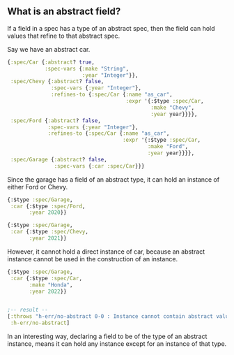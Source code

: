 <!---
  This markdown file was generated. Do not edit.
  -->

## What is an abstract field?

If a field in a spec has a type of an abstract spec, then the field can hold values that refine to that abstract spec.

Say we have an abstract car.

```clojure
{:spec/Car {:abstract? true,
            :spec-vars {:make "String",
                        :year "Integer"}},
 :spec/Chevy {:abstract? false,
              :spec-vars {:year "Integer"},
              :refines-to {:spec/Car {:name "as_car",
                                      :expr '{:$type :spec/Car,
                                              :make "Chevy",
                                              :year year}}}},
 :spec/Ford {:abstract? false,
             :spec-vars {:year "Integer"},
             :refines-to {:spec/Car {:name "as_car",
                                     :expr '{:$type :spec/Car,
                                             :make "Ford",
                                             :year year}}}},
 :spec/Garage {:abstract? false,
               :spec-vars {:car :spec/Car}}}
```

Since the garage has a field of an abstract type, it can hold an instance of either Ford or Chevy.

```clojure
{:$type :spec/Garage,
 :car {:$type :spec/Ford,
       :year 2020}}
```

```clojure
{:$type :spec/Garage,
 :car {:$type :spec/Chevy,
       :year 2021}}
```

However, it cannot hold a direct instance of car, because an abstract instance cannot be used in the construction of an instance.

```clojure
{:$type :spec/Garage,
 :car {:$type :spec/Car,
       :make "Honda",
       :year 2022}}


;-- result --
[:throws "h-err/no-abstract 0-0 : Instance cannot contain abstract value"
 :h-err/no-abstract]
```

In an interesting way, declaring a field to be of the type of an abstract instance, means it can hold any instance except for an instance of that type.

